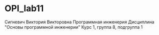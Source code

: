 # OPI_lab11
Сигневич
Виктория
Викторовна
Программная инженерия
Дисциплина "Основы программной инженерии"
Курс 1, группа 8, подгруппа 1
